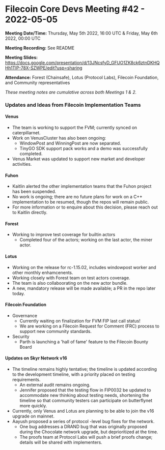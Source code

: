 # Filecoin Core Devs Meeting #42 - 2022-05-05

**Meeting Date/Time:** Thursday, May 5th 2022, 16:00 UTC & Friday, May 6th 2022, 00:00 UTC

**Meeting Recording:** See README

**Meeting Slides:** https://docs.google.com/presentation/d/13JNcsfyD_GFUO1ZK8ck6ztnDKHQHh1TIP-78X-SZWPE/edit?usp=sharing

**Attendance:** Forest (Chainsafe), Lotus (Protocol Labs), Filecoin Foundation, and Community representatives

_These meeting notes are cumulative across both Meetings 1 & 2._

### Updates and Ideas from Filecoin Implementation Teams

#### Venus
* The team is working to support the FVM; currently synced on caterpillarnet. 
* Work on VenusCluster has also been ongoing: 
  * WindowPost and WinningPost are now separated. 
  * TinyGO SDK support pack works and a demo was successfully completed. 
* Venus Market was updated to support new market and developer activities.  
#### Fuhon
* Kaitlin alerted the other implementation teams that the Fuhon project has been suspended. 
* No work is ongoing; there are no future plans for work on a C++ implementation to be resumed, though the repos will remain public. 
* For more information or to enquire about this decision, please reach out to Kaitlin directly. 
#### Forest 
* Working to improve test coverage for builtin actors 
  * Completed four of the actors; working on the last actor, the miner actor. 
#### Lotus 
* Working on the release for rc-1.15.02, includes windowpost worker and other monthly enhamcenents. 
* Working closely with Forest team on test actors coverage. 
* The team is also collaboorating on the new actor bundle. 
* A new, mandatory release will be made available; a PR in the repo later today. 

#### Filecoin Foundation 
* Governance 
  * Currently waiting on finalization for FVM FIP last call status! 
  * We are working on a Filecoin Request for Comment (FRC) process to support new community standards. 
* Security 
  * Parth is launching a 'hall of fame' feature to the Filecoin Bounty Board
 
#### Updates on Skyr Network v16 
* The timeline remains highly tentative; the timeline is updated according to the development timeline, with a priority placed on testing requirements. 
   * An external audit remains ongoing. 
   * Jennifer proposed that the testing flow in FIP0032 be updated to accommodate new thinking about testing needs, shortening the timeline so that community testers can participate on butterflynet more quickly. 
* Currently, only Venus and Lotus are planning to be able to join the v16 upgrade on mainnet. 
* Aayush proposed a series of protocol -level bug fixes for the network. 
  * One bug addresses a DRAND bug that was originally proposed during the Chocolate network upgrade, but deprioritized at the time. 
  * The proofs team at Protocol Labs will push a brief proofs change; details will be shared with implementers.  
